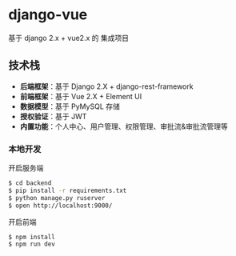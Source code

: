 # django-vue

基于 django 2.x + vue2.x 的 集成项目

## 技术栈

- **后端框架**：基于 Django 2.X + django-rest-framework
- **前端框架**：基于 Vue 2.X + Element UI
- **数据模型**：基于 PyMySQL 存储
- **授权验证**：基于 JWT
- **内置功能**：个人中心、用户管理、权限管理、审批流&审批流管理等

### 本地开发

开启服务端

```bash
$ cd backend
$ pip install -r requirements.txt
$ python manage.py ruserver
$ open http://localhost:9000/
```

开启前端

```bash
$ npm install
$ npm run dev
```